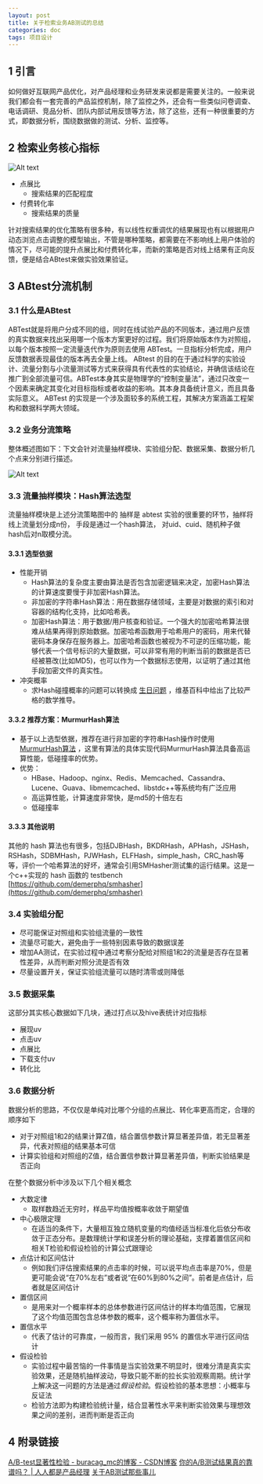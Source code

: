 ```yaml
---
layout: post
title: 关于检索业务AB测试的总结
categories: doc
tags: 项目设计
---
```


## 1 引言
如何做好互联网产品优化，对产品经理和业务研发来说都是需要关注的。一般来说我们都会有一套完善的产品监控机制，除了监控之外，还会有一些类似问卷调查、电话调研、竞品分析、团队内部试用反馈等方法，除了这些，还有一种很重要的方式，即数据分析，围绕数据做的测试、分析、监控等。

## 2 检索业务核心指标

![Alt text](../image/ab-1.png)


* 点展比
	* 搜索结果的匹配程度
* 付费转化率
	* 搜索结果的质量

针对搜索结果的优化策略有很多种，有以线性权重调优的结果展现也有以根据用户动态浏览点击调整的模型输出，不管是哪种策略，都需要在不影响线上用户体验的情况下，尽可能的提升点展比和付费转化率，而新的策略是否对线上结果有正向反馈，便是结合ABtest来做实验效果验证。

## 3 ABtest分流机制

### 3.1 什么是ABtest
ABTest就是将用户分成不同的组，同时在线试验产品的不同版本，通过用户反馈的真实数据来找出采用哪一个版本方案更好的过程。我们将原始版本作为对照组，以每个版本按照一定流量迭代作为原则去使用 ABTest。一旦指标分析完成，用户反馈数据表现最佳的版本再去全量上线。
ABtest 的目的在于通过科学的实验设计、流量分割与小流量测试等方式来获得具有代表性的实验结论，并确信该结论在推广到全部流量可信。ABTest本身其实是物理学的“控制变量法”，通过只改变一个因素来确定其变化对目标指标或者收益的影响。其本身具备统计意义，而且具备实际意义。
ABTest 的实现是一个涉及面较多的系统工程，其解决方案涵盖工程架构和数据科学两大领域。 


### 3.2 业务分流策略

整体概述图如下：下文会针对流量抽样模块、实验组分配、数据采集、数据分析几个点来分别进行描述。

![Alt text](../image/ab-2.png)


### 3.3 流量抽样模块：Hash算法选型

流量抽样模块是上述分流策略图中的
抽样是 abtest 实验的很重要的环节，抽样将线上流量划分成n份， 手段是通过一个hash算法， 对uid、cuid、随机种子做hash后对n取模分流。

#### 3.3.1  选型依据

* 性能开销
	* Hash算法的复杂度主要由算法是否包含加密逻辑来决定，加密Hash算法的计算速度要慢于非加密Hash算法。
	* 非加密的字符串Hash算法：用在数据存储领域，主要是对数据的索引和对容器的结构化支持，比如哈希表。
	* 加密Hash算法：用于数据/用户核查和验证。一个强大的加密哈希算法很难从结果再得到原始数据。加密哈希函数用于哈希用户的密码，用来代替密码本身保存在服务器上。加密哈希函数也被视为不可逆的压缩功能，能够代表一个信号标识的大量数据，可以非常有用的判断当前的数据是否已经被篡改(比如MD5)，也可以作为一个数据标志使用，以证明了通过其他手段加密文件的真实性。
* 冲突概率
	* 求Hash碰撞概率的问题可以转换成 [生日问题](https://en.wikipedia.org/wiki/Birthday_attack#Mathematics) ，维基百科中给出了比较严格的数学推导。


#### 3.3.2 推荐方案：MurmurHash算法

* 基于以上选型依据，推荐在进行非加密的字符串Hash操作时使用 [MurmurHash算法](https://sites.google.com/site/murmurhash/) ，这里有算法的具体实现代码MurmurHash算法具备高运算性能，低碰撞率的优势。
* 优势：
	* HBase、Hadoop、nginx、Redis、Memcached、Cassandra、Lucene、Guava、libmemcached、libstdc++等系统均有广泛应用
	* 高运算性能，计算速度非常快，是md5的十倍左右
	* 低碰撞率

#### 3.3.3 其他说明

其他的 hash 算法也有很多，包括DJBHash，BKDRHash，APHash，JSHash，RSHash，SDBMHash，PJWHash，ELFHash，simple_hash，CRC_hash等等，评价一个哈希算法的好坏，通常会引用SMHasher测试集的运行结果。这是一个c++实现的 hash 函数的 testbench
  [https://github.com/demerphq/smhasher](https://github.com/demerphq/smhasher) 


### 3.4 实验组分配

* 尽可能保证对照组和实验组流量的一致性
* 流量尽可能大，避免由于一些特别因素导致的数据误差
* 增加AA测试，在实验过程中通过考察分配给对照组1和2的流量是否存在显著性差异，从而判断对照分流是否有效
* 尽量设置开关，保证实验组流量可以随时清零或则降低


### 3.5 数据采集

这部分其实核心数据如下几块，通过打点以及hive表统计对应指标

* 展现uv
* 点击uv
* 点展比
* 下载支付uv
* 转化比

### 3.6 数据分析

数据分析的思路，不仅仅是单纯对比哪个分组的点展比、转化率更高而定，合理的顺序如下

* 对于对照组1和2的结果计算Z值，结合置信参数计算显著差异值，若无显著差异，代表对照组的结果基本可信
* 计算实验组和对照组的Z值，结合置信参数计算显著差异值，判断实验结果是否正向


在整个数据分析中涉及以下几个相关概念

* 大数定律
	* 取样数趋近无穷时，样品平均值按概率收敛于期望值
* 中心极限定理
	* 在适当的条件下，大量相互独立随机变量的均值经适当标准化后依分布收敛于正态分布。是数理统计学和误差分析的理论基础，支撑着置信区间和相关T检验和假设检验的计算公式跟理论
* 点估计和区间估计
	* 例如我们评估搜索结果的点击率的时候，可以说平均点击率是70%，但是更可能会说“在70%左右”或者说“在60%到80%之间”。前者是点估计，后者就是区间估计 
* 置信区间
	* 是用来对一个概率样本的总体参数进行区间估计的样本均值范围，它展现了这个均值范围包含总体参数的概率，这个概率称为置信水平。
* 置信水平
	* 代表了估计的可靠度，一般而言，我们采用 95% 的置信水平进行区间估计
* 假设检验
	* 实验过程中最苦恼的一件事情是当实验效果不明显时，很难分清是真实实验效果，还是随机抽样波动，导致只能不断的拉长实验观察周期。统计学上解决这一问题的方法是通过*假设检验*。假设检验的基本思想：小概率与反证法  
	* 检验方法即为构建检验统计量，结合显著性水平来判断实验效果与理想效果之间的差别，进而判断是否正向


## 4 附录链接

[A/B-test显著性检验 - buracag_mc的博客 - CSDN博客](https://blog.csdn.net/buracag_mc/article/details/74905483)
[你的A/B测试结果真的靠谱吗？ | 人人都是产品经理](http://www.woshipm.com/data-analysis/2148920.html)
[关于AB测试那些事儿](http://www.sohu.com/a/156174167_575744)
